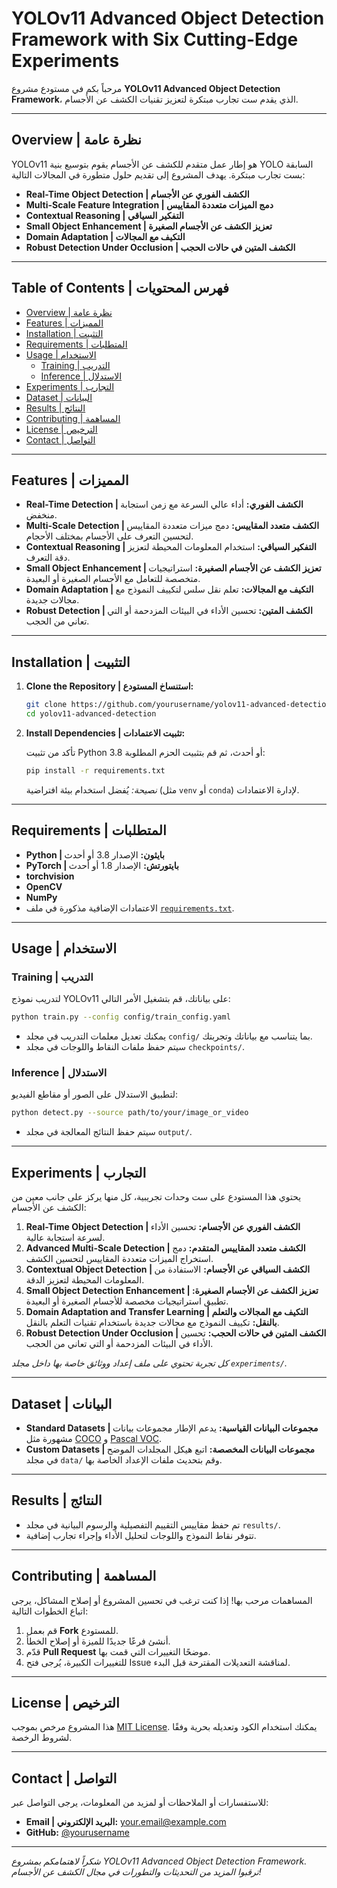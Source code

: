 # YOLOv11 Advanced Object Detection Framework with Six Cutting-Edge Experiments
مرحباً بكم في مستودع مشروع **YOLOv11 Advanced Object Detection Framework**، الذي يقدم ست تجارب مبتكرة لتعزيز تقنيات الكشف عن الأجسام.

---

## Overview | نظرة عامة

YOLOv11 هو إطار عمل متقدم للكشف عن الأجسام يقوم بتوسيع بنية YOLO السابقة بست تجارب مبتكرة. يهدف المشروع إلى تقديم حلول متطورة في المجالات التالية:
- **Real-Time Object Detection | الكشف الفوري عن الأجسام**
- **Multi-Scale Feature Integration | دمج الميزات متعددة المقاييس**
- **Contextual Reasoning | التفكير السياقي**
- **Small Object Enhancement | تعزيز الكشف عن الأجسام الصغيرة**
- **Domain Adaptation | التكيف مع المجالات**
- **Robust Detection Under Occlusion | الكشف المتين في حالات الحجب**

---

## Table of Contents | فهرس المحتويات

- [Overview | نظرة عامة](#overview--نظرة-عامة)
- [Features | المميزات](#features--المميزات)
- [Installation | التثبيت](#installation--التثبيت)
- [Requirements | المتطلبات](#requirements--المتطلبات)
- [Usage | الاستخدام](#usage--الاستخدام)
  - [Training | التدريب](#training--التدريب)
  - [Inference | الاستدلال](#inference--الاستدلال)
- [Experiments | التجارب](#experiments--التجارب)
- [Dataset | البيانات](#dataset--البيانات)
- [Results | النتائج](#results--النتائج)
- [Contributing | المساهمة](#contributing--المساهمة)
- [License | الترخيص](#license--الترخيص)
- [Contact | التواصل](#contact--التواصل)

---

## Features | المميزات

- **Real-Time Detection | الكشف الفوري:** أداء عالي السرعة مع زمن استجابة منخفض.
- **Multi-Scale Detection | الكشف متعدد المقاييس:** دمج ميزات متعددة المقاييس لتحسين التعرف على الأجسام بمختلف الأحجام.
- **Contextual Reasoning | التفكير السياقي:** استخدام المعلومات المحيطة لتعزيز دقة التعرف.
- **Small Object Enhancement | تعزيز الكشف عن الأجسام الصغيرة:** استراتيجيات متخصصة للتعامل مع الأجسام الصغيرة أو البعيدة.
- **Domain Adaptation | التكيف مع المجالات:** تعلم نقل سلس لتكييف النموذج مع مجالات جديدة.
- **Robust Detection | الكشف المتين:** تحسين الأداء في البيئات المزدحمة أو التي تعاني من الحجب.

---

## Installation | التثبيت

1. **Clone the Repository | استنساخ المستودع:**

   ```bash
   git clone https://github.com/yourusername/yolov11-advanced-detection.git
   cd yolov11-advanced-detection
   ```

2. **Install Dependencies | تثبيت الاعتمادات:**

   تأكد من تثبيت Python 3.8 أو أحدث، ثم قم بتثبيت الحزم المطلوبة:

   ```bash
   pip install -r requirements.txt
   ```

   *نصيحة:* يُفضل استخدام بيئة افتراضية (مثل `venv` أو `conda`) لإدارة الاعتمادات.

---

## Requirements | المتطلبات

- **Python | بايثون:** الإصدار 3.8 أو أحدث
- **PyTorch | بايتورتش:** الإصدار 1.8 أو أحدث
- **torchvision**
- **OpenCV**
- **NumPy**
- الاعتمادات الإضافية مذكورة في ملف [`requirements.txt`](requirements.txt).

---

## Usage | الاستخدام

### Training | التدريب

لتدريب نموذج YOLOv11 على بياناتك، قم بتشغيل الأمر التالي:

```bash
python train.py --config config/train_config.yaml
```

- يمكنك تعديل معلمات التدريب في مجلد `config/` بما يتناسب مع بياناتك وتجربتك.
- سيتم حفظ ملفات النقاط واللوجات في مجلد `checkpoints/`.

### Inference | الاستدلال

لتطبيق الاستدلال على الصور أو مقاطع الفيديو:

```bash
python detect.py --source path/to/your/image_or_video
```

- سيتم حفظ النتائج المعالجة في مجلد `output/`.

---

## Experiments | التجارب

يحتوي هذا المستودع على ست وحدات تجريبية، كل منها يركز على جانب معين من الكشف عن الأجسام:

1. **Real-Time Object Detection | الكشف الفوري عن الأجسام:** تحسين الأداء لسرعة استجابة عالية.
2. **Advanced Multi-Scale Detection | الكشف متعدد المقاييس المتقدم:** دمج استخراج الميزات متعددة المقاييس لتحسين الكشف.
3. **Contextual Object Detection | الكشف السياقي عن الأجسام:** الاستفادة من المعلومات المحيطة لتعزيز الدقة.
4. **Small Object Detection Enhancement | تعزيز الكشف عن الأجسام الصغيرة:** تطبيق استراتيجيات مخصصة للأجسام الصغيرة أو البعيدة.
5. **Domain Adaptation and Transfer Learning | التكيف مع المجالات والتعلم بالنقل:** تكييف النموذج مع مجالات جديدة باستخدام تقنيات التعلم بالنقل.
6. **Robust Detection Under Occlusion | الكشف المتين في حالات الحجب:** تحسين الأداء في البيئات المزدحمة أو التي تعاني من الحجب.

*كل تجربة تحتوي على ملف إعداد ووثائق خاصة بها داخل مجلد `experiments/`.*

---

## Dataset | البيانات

- **Standard Datasets | مجموعات البيانات القياسية:** يدعم الإطار مجموعات بيانات مشهورة مثل [COCO](https://cocodataset.org) و [Pascal VOC](http://host.robots.ox.ac.uk/pascal/VOC/).
- **Custom Datasets | مجموعات البيانات المخصصة:** اتبع هيكل المجلدات الموضح في مجلد `data/` وقم بتحديث ملفات الإعداد الخاصة بها.

---

## Results | النتائج

- تم حفظ مقاييس التقييم التفصيلية والرسوم البيانية في مجلد `results/`.
- تتوفر نقاط النموذج واللوجات لتحليل الأداء وإجراء تجارب إضافية.

---

## Contributing | المساهمة

المساهمات مرحب بها! إذا كنت ترغب في تحسين المشروع أو إصلاح المشاكل، يرجى اتباع الخطوات التالية:

1. قم بعمل **Fork** للمستودع.
2. أنشئ فرعًا جديدًا للميزة أو إصلاح الخطأ.
3. قدّم **Pull Request** موضحًا التغييرات التي قمت بها.
4. للتغييرات الكبيرة، يُرجى فتح Issue لمناقشة التعديلات المقترحة قبل البدء.

---

## License | الترخيص

هذا المشروع مرخص بموجب [MIT License](LICENSE). يمكنك استخدام الكود وتعديله بحرية وفقًا لشروط الرخصة.

---

## Contact | التواصل

للاستفسارات أو الملاحظات أو لمزيد من المعلومات، يرجى التواصل عبر:

- **Email | البريد الإلكتروني:** [your.email@example.com](mailto:your.email@example.com)
- **GitHub:** [@yourusername](https://github.com/yourusername)

---

*شكراً لاهتمامكم بمشروع YOLOv11 Advanced Object Detection Framework. ترقبوا المزيد من التحديثات والتطورات في مجال الكشف عن الأجسام!*